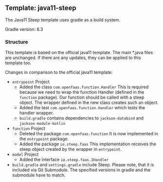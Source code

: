 ## Template: java11-steep

The Java11 Steep template uses gradle as a build system.

Gradle version: 6.3

### Structure

This template is based on the official java11 template.
The main *.java files are unchanged. 
If there are any updates, they can be applied to this template too.

Changes in comparison to the official java11 template:
- `entrypoint` Project
  - Added the class `com.openfaas.function.Handler`
    This is required because we need to wrap the function Handler (defined in the `function` package).
    Our function should be called with a steep object. 
    The wrapper defined in the new class creates such an object.
  - Added the test `com.openfaas.function.Handler` which tests the handler wrapper.
  - `build.gradle` contains dependencies to `jackson-databind` and `jackson-module-kotlin`
- `function` Project
  - Deleted the package `com.openfaas.function` It is now implemented in the `entrypoint` package.
  - Added the package `io.steep.faas` This implementation receives the steep object created by the wrapper in `entrypoint`.
- `model` Project
  - Added the interface `io.steep.faas.IHandler`
- `build.gradle` and `settings.gradle` include Steep. 
  Please note, that it is included via Git Submodule. 
  The specified versions in gradle and the submodule have to match.